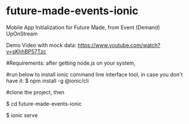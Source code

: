 # future-made-events-ionic
Mobile App Initialization for Future Made, from Event (Demand) UpOnStream

Demo Video with mock data:
https://www.youtube.com/watch?v=sKhhBP57Tzc

#Requirements:
after getting node.js on your system,

#run below to install ionic command line interface tool, 
in case you don't have it:
$ npm install -g @ionic/cli

#clone the project, then

$ cd future-made-events-ionic

$ ionic serve
